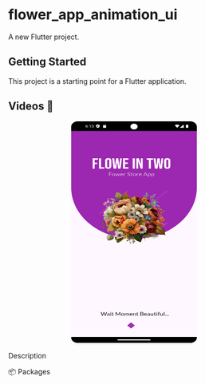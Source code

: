 # flower_app_animation_ui

A new Flutter project.

## Getting Started

This project is a starting point for a Flutter application.



## Videos 📸

<p align="center">
  <a href="https://vimeo.com/1003238463" target="_blank">
    <img src="assets/thumbnail.png" alt="Watch the Video" style="width:50%; height:444px; max-width:340px;" />
  </a>
</p>




Description

📦 Packages
